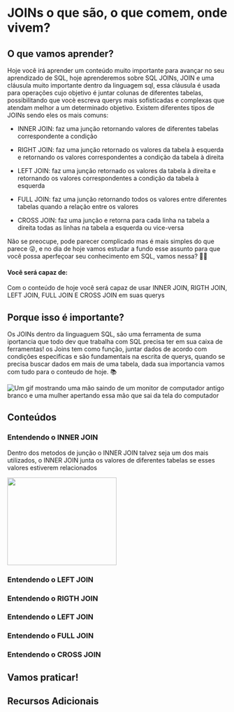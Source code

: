 # JOINs o que são, o que comem, onde vivem?
## O que vamos aprender?
Hoje você irá aprender um conteúdo muito importante para avançar no seu
aprendizado de SQL, hoje aprenderemos sobre SQL JOINs, JOIN e uma cláusula muito
importante dentro da linguagem sql, essa cláusula é usada para operações
cujo objetivo é juntar colunas de diferentes tabelas, possibilitando que vocè
escreva querys mais sofisticadas e complexas que atendam melhor a um determinado
objetivo. Existem diferentes tipos de JOINs sendo eles os mais comuns:

* INNER JOIN: faz uma junção retornando valores de diferentes tabelas 
  correspondente a condição

* RIGHT JOIN: faz uma junção retornado os valores da tabela à esquerda e retornando
  os valores correspondentes a condição da tabela à direita

* LEFT JOIN: faz uma junção retornado os valores da tabela à direita e retornando
  os valores correspondentes a condição da tabela à esquerda

* FULL JOIN: faz uma junção retornando todos os valores entre diferentes tabelas
  quando a relação entre os valores

* CROSS JOIN: faz uma junção e retorna para cada linha na tabela a direita 
  todas as linhas na tabela a esquerda ou vice-versa

Não se preocupe, pode parecer complicado mas é mais simples do que parece :stuck_out_tongue_winking_eye:, e no
dia de hoje vamos estudar a fundo esse assunto para que você possa aperfeçoar seu conhecimento
em SQL, vamos nessa? :rocket::rocket:

#### Você será capaz de:
Com o conteúdo de hoje você será capaz de usar INNER JOIN, RIGTH JOIN, LEFT JOIN,
FULL JOIN E CROSS JOIN em suas querys

## Porque isso é importante?
Os JOINs dentro da linguaguem SQL, são uma ferramenta de suma iportancia que 
todo dev que trabalha com SQL precisa ter em sua caixa de ferramentas! os Joins 
tem como função, juntar dados de acordo com condições especificas e são fundamentais
na escrita de querys, quando se precisa buscar dados em mais de uma tabela, dada sua importancia 
vamos com tudo para o conteudo de hoje. :books: 

<img src="https://media4.giphy.com/media/J4JSpIwM6y3Q6xnHgg/200.webp?cid=ecf05e47dngwjz1ezw618lkzhkti3msp24vvocxexjr32crf&rid=200.webp&ct=g" alt="Um gif mostrando uma mão saindo de um monitor de computador antigo branco e uma mulher apertando essa mão que sai da tela do computador">
  
## Conteúdos
  ### Entendendo o INNER JOIN
  Dentro dos metodos de junção o INNER JOIN talvez seja um dos mais utilizados,
  o INNER JOIN junta os valores de diferentes tabelas se esses valores estiverem
  relacionados

  <img height="200px" width="250px" src="https://cdn.pixabay.com/photo/2022/08/12/17/14/sql-7382120_960_720.jpg" alt="">

  ### Entendendo o LEFT JOIN

  ### Entendendo o RIGTH JOIN

  ### Entendendo o LEFT JOIN

  ### Entendendo o FULL JOIN

  ### Entendendo o CROSS JOIN

## Vamos praticar!

## Recursos Adicionais

